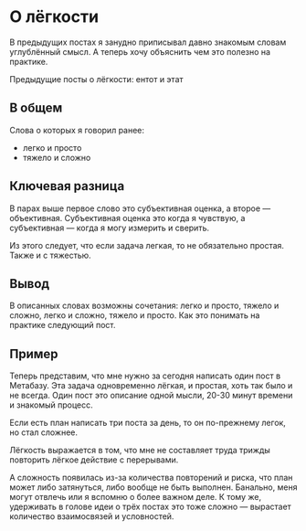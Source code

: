 # О лёгкости

В предыдущих постах я занудно приписывал давно знакомым словам углублённый смысл. А теперь хочу объяснить чем это полезно на практике.

Предыдущие посты о лёгкости: ентот и этат

## В общем

Слова о которых я говорил ранее:

- легко и просто
- тяжело и сложно

## Ключевая разница

В парах выше первое слово это субъективная оценка, а второе — объективная. Субъективная оценка это когда я чувствую, а субъективная — когда я могу измерить и сверить.

Из этого следует, что если задача легкая, то не обязательно простая. Также и с тяжестью.

## Вывод

В описанных словах возможны сочетания: легко и просто, тяжело и сложно, легко и сложно, тяжело и просто. Как это понимать на практике следующий пост.

## Пример

Теперь представим, что мне нужно за сегодня написать один пост в Метабазу. Эта задача одновременно лёгкая, и простая, хоть так было и не всегда. Один пост это описание одной мысли, 20-30 минут времени и знакомый процесс.

Если есть план написать три поста за день, то он по-прежнему легок, но стал сложнее.

Лёгкость выражается в том, что мне не составляет труда трижды повторить лёгкое действие с перерывами.

А сложность появилась из-за количества повторений и риска, что план может либо затянуться, либо вообще не быть выполнен. Банально, меня могут отвлечь или я вспомню о более важном деле.
К тому же, удерживать в голове идеи о трёх постах это тоже сложно — вырастает количество взаимосвязей и условностей.